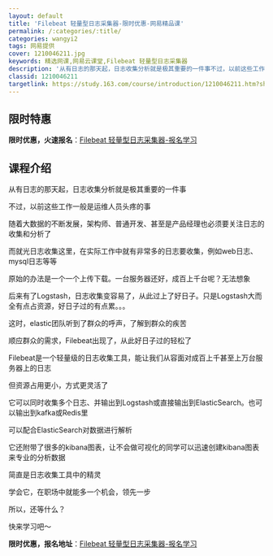 ```yaml
---
layout: default
title: 'Filebeat 轻量型日志采集器-限时优惠-网易精品课'
permalink: /:categories/:title/
categories: wangyi2
tags: 网易提供
cover: 1210046211.jpg
keywords: 精选网课,网易云课堂,Filebeat 轻量型日志采集器
description: '从有日志的那天起，日志收集分析就是极其重要的一件事不过，以前这些工作一般是运维人员头疼的事随着大数据的不断发展，架构师、'
classid: 1210046211
targetlink: https://study.163.com/course/introduction/1210046211.htm?share=1&shareId=1025206652&utm_campaign=share&utm_medium=iphoneShare&utm_source=&utm_u=1025206652
---
```


## 限时特惠

**限时优惠，火速报名**：[Filebeat 轻量型日志采集器-报名学习](https://study.163.com/course/introduction/1210046211.htm?share=1&shareId=1025206652&utm_campaign=share&utm_medium=iphoneShare&utm_source=&utm_u=1025206652)

## 课程介绍

从有日志的那天起，日志收集分析就是极其重要的一件事



不过，以前这些工作一般是运维人员头疼的事



随着大数据的不断发展，架构师、普通开发、甚至是产品经理也必须要关注日志的收集和分析了



而就光日志收集这里，在实际工作中就有非常多的日志要收集，例如web日志、mysql日志等等



原始的办法是一个一个上传下载。一台服务器还好，成百上千台呢？无法想象



后来有了Logstash，日志收集变容易了，从此过上了好日子。只是Logstash大而全有点占资源，好日子过的有点累。。。



这时，elastic团队听到了群众的呼声，了解到群众的疾苦



顺应群众的需求，Filebeat出现了，从此好日子过的轻松了



Filebeat是一个轻量级的日志收集工具，能让我们从容面对成百上千甚至上万台服务器上的日志



但资源占用更小，方式更灵活了



它可以同时收集多个日志、并输出到Logstash或直接输出到ElasticSearch。也可以输出到kafka或Redis里



可以配合ElasticSearch对数据进行解析



它还附带了很多的kibana图表，让不会做可视化的同学可以迅速创建kibana图表来专业的分析数据



简直是日志收集工具中的精灵



学会它，在职场中就能多一个机会，领先一步



所以，还等什么？



​​​​​​​快来学习吧～

**限时优惠，报名地址**：[Filebeat 轻量型日志采集器-报名学习](https://study.163.com/course/introduction/1210046211.htm?share=1&shareId=1025206652&utm_campaign=share&utm_medium=iphoneShare&utm_source=&utm_u=1025206652)

